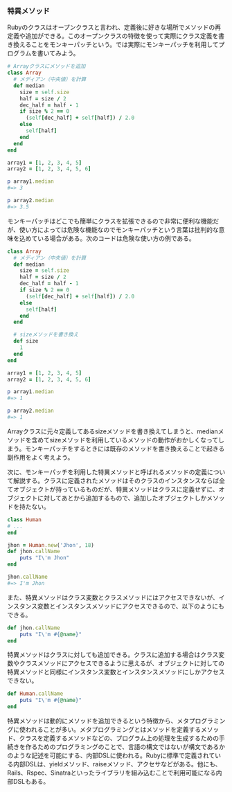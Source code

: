 ### 特異メソッド


Rubyのクラスはオープンクラスと言われ、定義後に好きな場所でメソッドの再定義や追加ができる。このオープンクラスの特徴を使って実際にクラス定義を書き換えることをモンキーパッチという。では実際にモンキーパッチを利用してプログラムを書いてみよう。

```ruby
# Arrayクラスにメソッドを追加
class Array
  # メディアン（中央値）を計算
  def median
    size = self.size
    half = size / 2
    dec_half = half - 1
    if size % 2 == 0
      (self[dec_half] + self[half]) / 2.0
    else
      self[half]
    end
  end
end

array1 = [1, 2, 3, 4, 5]
array2 = [1, 2, 3, 4, 5, 6]

p array1.median
#=> 3

p array2.median
#=> 3.5
```

モンキーパッチはどこでも簡単にクラスを拡張できるので非常に便利な機能だが、使い方によっては危険な機能なのでモンキーパッチという言葉は批判的な意味を込めている場合がある。次のコードは危険な使い方の例である。

```ruby
class Array
  # メディアン（中央値）を計算
  def median
    size = self.size
    half = size / 2
    dec_half = half - 1
    if size % 2 == 0
      (self[dec_half] + self[half]) / 2.0
    else
      self[half]
    end
  end

  # sizeメソッドを書き換え
  def size
    1
  end
end

array1 = [1, 2, 3, 4, 5]
array2 = [1, 2, 3, 4, 5, 6]

p array1.median
#=> 1

p array2.median
#=> 1
```

Arrayクラスに元々定義してあるsizeメソッドを書き換えてしまうと、medianメソッドを含めてsizeメソッドを利用しているメソッドの動作がおかしくなってしまう。モンキーパッチをするときには既存のメソッドを書き換えることで起きる副作用をよく考えよう。

次に、モンキーパッチを利用した特異メソッドと呼ばれるメソッドの定義について解説する。クラスに定義されたメソッドはそのクラスのインスタンスならば全てオブジェクトが持っているものだが、特異メソッドはクラスに定義せずに、オブジェクトに対してあとから追加するもので、追加したオブジェクトしかメソッドを持たない。

```ruby
class Human
# ...
end

jhon = Human.new('Jhon', 18)
def jhon.callName
	puts "I\'m Jhon"
end

jhon.callName
#=> I'm Jhon
```

また、特異メソッドはクラス変数とクラスメソッドにはアクセスできないが、インスタンス変数とインスタンスメソッドにアクセスできるので、以下のようにもできる。

```ruby
def jhon.callName
	puts "I\'m #{@name}"
end
```

特異メソッドはクラスに対しても追加できる。クラスに追加する場合はクラス変数やクラスメソッドにアクセスできるように思えるが、オブジェクトに対しての特異メソッドと同様にインスタンス変数とインスタンスメソッドにしかアクセスできない。

```ruby
def Human.callName
	puts "I\'m #{@name}"
end
```

特異メソッドは動的にメソッドを追加できるという特徴から、メタプログラミングに使われることが多い。メタプログラミングとはメソッドを定義するメソッド、クラスを定義するメソッドなどの、プログラム上の処理を生成するための手続きを作るためのプログラミングのことで、言語の構文ではないが構文であるかのような記述を可能にする、内部DSLに使われる。Rubyに標準で定義されている内部DSLは、yieldメソッド、raiseメソッド、アクセサなどがある。他にも、Rails、Rspec、Sinatraといったライブラリを組み込むことで利用可能になる内部DSLもある。